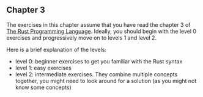 ## Chapter 3
The exercises in this chapter assume that you have read the chapter 3 of [The Rust Programming Language](https://doc.rust-lang.org/book/ch03-00-common-programming-concepts.html).
Ideally, you should begin with the level 0 exercises and progressively move on to levels 1 and level 2.

Here is a brief explanation of the levels:
-  level 0: beginner exercises to get you familiar with the Rust syntax
-  level 1: easy exercises
-  level 2: intermediate exercises. They combine multiple concepts together, you might need to look around for a solution (as you might not know some concepts)
